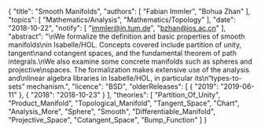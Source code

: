 {
    "title": "Smooth Manifolds",
    "authors": [
        "Fabian Immler",
        "Bohua Zhan"
    ],
    "topics": [
        "Mathematics/Analysis",
        "Mathematics/Topology"
    ],
    "date": "2018-10-22",
    "notify": [
        "immler@in.tum.de",
        "bzhan@ios.ac.cn"
    ],
    "abstract": "\nWe formalize the definition and basic properties of smooth manifolds\nin Isabelle/HOL. Concepts covered include partition of unity, tangent\nand cotangent spaces, and the fundamental theorem of path integrals.\nWe also examine some concrete manifolds such as spheres and projective\nspaces. The formalization makes extensive use of the analysis and\nlinear algebra libraries in Isabelle/HOL, in particular its\n“types-to-sets” mechanism.",
    "licence": "BSD",
    "olderReleases": [
        {
            "2019": "2019-06-11"
        },
        {
            "2018": "2018-10-23"
        }
    ],
    "theories": [
        "Partition_Of_Unity",
        "Product_Manifold",
        "Topological_Manifold",
        "Tangent_Space",
        "Chart",
        "Analysis_More",
        "Sphere",
        "Smooth",
        "Differentiable_Manifold",
        "Projective_Space",
        "Cotangent_Space",
        "Bump_Function"
    ]
}